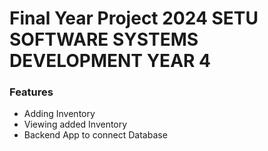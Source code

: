 # Final Year Project 2024 SETU SOFTWARE SYSTEMS DEVELOPMENT YEAR 4

### Features

- Adding Inventory
- Viewing added Inventory
- Backend App to connect Database
